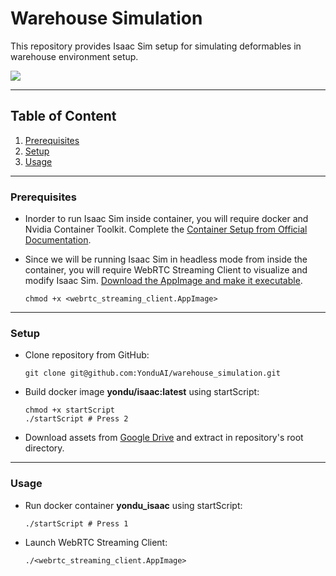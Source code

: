 # Warehouse Simulation

This repository provides Isaac Sim setup for simulating deformables in warehouse environment setup.

![](./preview/deformables.gif)

---

## Table of Content
1. [Prerequisites](#prerequisites)
2. [Setup](#setup)
3. [Usage](#usage)


---

### Prerequisites

- Inorder to run Isaac Sim inside container, you will require docker and Nvidia Container Toolkit. Complete the [Container Setup from Official Documentation](https://docs.isaacsim.omniverse.nvidia.com/latest/installation/install_container.html#container-setup).
- Since we will be running Isaac Sim in headless mode from inside the container, you will require WebRTC Streaming Client to visualize and modify Isaac Sim. [Download the AppImage and make it executable](https://docs.isaacsim.omniverse.nvidia.com/latest/installation/download.html#latest-release).

  ```
  chmod +x <webrtc_streaming_client.AppImage>
  ```

---

### Setup

- Clone repository from GitHub:
  
  ```
  git clone git@github.com:YonduAI/warehouse_simulation.git
  ```

- Build docker image **yondu/isaac:latest** using startScript:

  ```
  chmod +x startScript
  ./startScript # Press 2
  ```

- Download assets from [Google Drive](https://drive.google.com/file/d/17hpG9ebjJkdu6NvrrokZloEOQHwerpwa/view?usp=sharing) and extract in repository's root directory.


---

### Usage

- Run docker container **yondu_isaac** using startScript:

  ```
  ./startScript # Press 1
  ```

- Launch WebRTC Streaming Client:
  ```
  ./<webrtc_streaming_client.AppImage>
  ```
